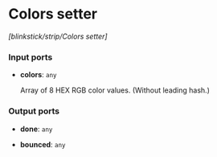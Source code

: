 # Colors setter

_[blinkstick/strip/Colors setter]_

### Input ports

* __colors__: ` any `


    Array of 8 HEX RGB color values. (Without leading hash.)  

### Output ports

* __done__: ` any `


* __bounced__: ` any `

